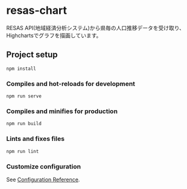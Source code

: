 # resas-chart

RESAS API(地域経済分析システム)から県毎の人口推移データを受け取り、Highchartsでグラフを描画しています。

## Project setup
```
npm install
```

### Compiles and hot-reloads for development
```
npm run serve
```

### Compiles and minifies for production
```
npm run build
```

### Lints and fixes files
```
npm run lint
```

### Customize configuration
See [Configuration Reference](https://cli.vuejs.org/config/).
